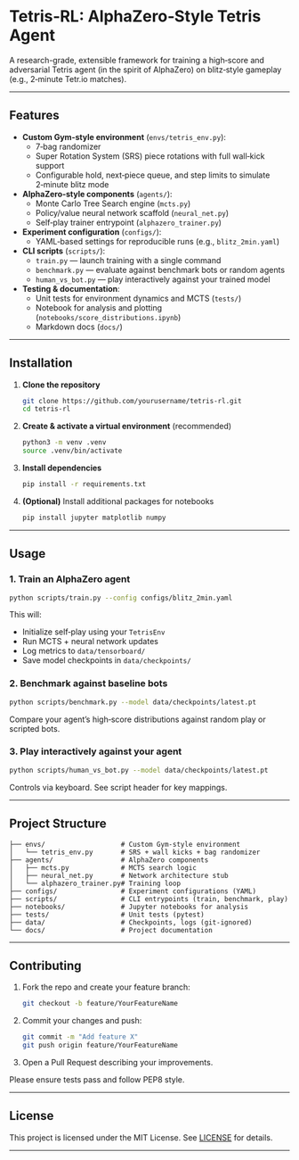 # Tetris‑RL: AlphaZero‑Style Tetris Agent

A research-grade, extensible framework for training a high‑score and adversarial Tetris agent (in the spirit of AlphaZero) on blitz‑style gameplay (e.g., 2‑minute Tetr.io matches).

---

## Features

- **Custom Gym‑style environment** (`envs/tetris_env.py`):
  - 7‑bag randomizer
  - Super Rotation System (SRS) piece rotations with full wall‑kick support
  - Configurable hold, next‑piece queue, and step limits to simulate 2‑minute blitz mode
- **AlphaZero‑style components** (`agents/`):
  - Monte Carlo Tree Search engine (`mcts.py`)
  - Policy/value neural network scaffold (`neural_net.py`)
  - Self‑play trainer entrypoint (`alphazero_trainer.py`)
- **Experiment configuration** (`configs/`):
  - YAML‑based settings for reproducible runs (e.g., `blitz_2min.yaml`)
- **CLI scripts** (`scripts/`):
  - `train.py` — launch training with a single command
  - `benchmark.py` — evaluate against benchmark bots or random agents
  - `human_vs_bot.py` — play interactively against your trained model
- **Testing & documentation**:
  - Unit tests for environment dynamics and MCTS (`tests/`)
  - Notebook for analysis and plotting (`notebooks/score_distributions.ipynb`)
  - Markdown docs (`docs/`)

---

## Installation

1. **Clone the repository**
   ```bash
   git clone https://github.com/yourusername/tetris-rl.git
   cd tetris-rl
   ```

2. **Create & activate a virtual environment** (recommended)
   ```bash
   python3 -m venv .venv
   source .venv/bin/activate
   ```

3. **Install dependencies**
   ```bash
   pip install -r requirements.txt
   ```

4. **(Optional)** Install additional packages for notebooks
   ```bash
   pip install jupyter matplotlib numpy
   ```

---

## Usage

### 1. Train an AlphaZero agent

```bash
python scripts/train.py --config configs/blitz_2min.yaml
```  
This will:
- Initialize self‑play using your `TetrisEnv`
- Run MCTS + neural network updates
- Log metrics to `data/tensorboard/`
- Save model checkpoints in `data/checkpoints/`

### 2. Benchmark against baseline bots

```bash
python scripts/benchmark.py --model data/checkpoints/latest.pt
```  
Compare your agent’s high‑score distributions against random play or scripted bots.

### 3. Play interactively against your agent

```bash
python scripts/human_vs_bot.py --model data/checkpoints/latest.pt
```  
Controls via keyboard. See script header for key mappings.

---

## Project Structure

```
├── envs/                   # Custom Gym‑style environment
│   └── tetris_env.py       # SRS + wall kicks + bag randomizer
├── agents/                 # AlphaZero components
│   ├── mcts.py             # MCTS search logic
│   ├── neural_net.py       # Network architecture stub
│   └── alphazero_trainer.py# Training loop
├── configs/                # Experiment configurations (YAML)
├── scripts/                # CLI entrypoints (train, benchmark, play)
├── notebooks/              # Jupyter notebooks for analysis
├── tests/                  # Unit tests (pytest)
├── data/                   # Checkpoints, logs (git‑ignored)
└── docs/                   # Project documentation
```

---

## Contributing

1. Fork the repo and create your feature branch:
   ```bash
   git checkout -b feature/YourFeatureName
   ```
2. Commit your changes and push:
   ```bash
   git commit -m "Add feature X"
   git push origin feature/YourFeatureName
   ```
3. Open a Pull Request describing your improvements.

Please ensure tests pass and follow PEP8 style.

---

## License

This project is licensed under the MIT License. See [LICENSE](LICENSE) for details.

---



